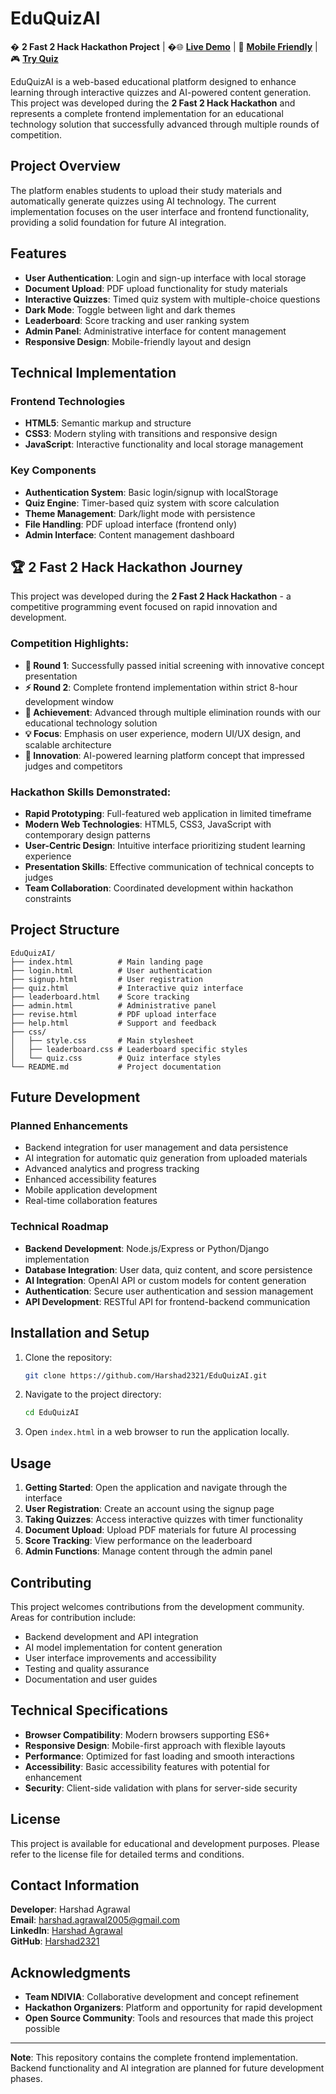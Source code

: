 # EduQuizAI

� **2 Fast 2 Hack Hackathon Project** | �🌐 **[Live Demo](https://harshad2321.github.io/EduQuizAI/)** | 📱 **[Mobile Friendly](https://harshad2321.github.io/EduQuizAI/)** | 🎮 **[Try Quiz](https://harshad2321.github.io/EduQuizAI/quiz.html)**

EduQuizAI is a web-based educational platform designed to enhance learning through interactive quizzes and AI-powered content generation. This project was developed during the **2 Fast 2 Hack Hackathon** and represents a complete frontend implementation for an educational technology solution that successfully advanced through multiple rounds of competition.

## Project Overview

The platform enables students to upload their study materials and automatically generate quizzes using AI technology. The current implementation focuses on the user interface and frontend functionality, providing a solid foundation for future AI integration.

## Features

- **User Authentication**: Login and sign-up interface with local storage
- **Document Upload**: PDF upload functionality for study materials
- **Interactive Quizzes**: Timed quiz system with multiple-choice questions
- **Dark Mode**: Toggle between light and dark themes
- **Leaderboard**: Score tracking and user ranking system
- **Admin Panel**: Administrative interface for content management
- **Responsive Design**: Mobile-friendly layout and design

## Technical Implementation

### Frontend Technologies
- **HTML5**: Semantic markup and structure
- **CSS3**: Modern styling with transitions and responsive design
- **JavaScript**: Interactive functionality and local storage management

### Key Components
- **Authentication System**: Basic login/signup with localStorage
- **Quiz Engine**: Timer-based quiz system with score calculation
- **Theme Management**: Dark/light mode with persistence
- **File Handling**: PDF upload interface (frontend only)
- **Admin Interface**: Content management dashboard

## 🏆 2 Fast 2 Hack Hackathon Journey

This project was developed during the **2 Fast 2 Hack Hackathon** - a competitive programming event focused on rapid innovation and development.

### Competition Highlights:
- **🎯 Round 1**: Successfully passed initial screening with innovative concept presentation
- **⚡ Round 2**: Complete frontend implementation within strict 8-hour development window  
- **🏅 Achievement**: Advanced through multiple elimination rounds with our educational technology solution
- **💡 Focus**: Emphasis on user experience, modern UI/UX design, and scalable architecture
- **🚀 Innovation**: AI-powered learning platform concept that impressed judges and competitors

### Hackathon Skills Demonstrated:
- **Rapid Prototyping**: Full-featured web application in limited timeframe
- **Modern Web Technologies**: HTML5, CSS3, JavaScript with contemporary design patterns
- **User-Centric Design**: Intuitive interface prioritizing student learning experience  
- **Presentation Skills**: Effective communication of technical concepts to judges
- **Team Collaboration**: Coordinated development within hackathon constraints

## Project Structure

```
EduQuizAI/
├── index.html          # Main landing page
├── login.html          # User authentication
├── signup.html         # User registration
├── quiz.html           # Interactive quiz interface
├── leaderboard.html    # Score tracking
├── admin.html          # Administrative panel
├── revise.html         # PDF upload interface
├── help.html           # Support and feedback
├── css/
│   ├── style.css       # Main stylesheet
│   ├── leaderboard.css # Leaderboard specific styles
│   └── quiz.css        # Quiz interface styles
└── README.md           # Project documentation
```

## Future Development

### Planned Enhancements
- Backend integration for user management and data persistence
- AI integration for automatic quiz generation from uploaded materials
- Advanced analytics and progress tracking
- Enhanced accessibility features
- Mobile application development
- Real-time collaboration features

### Technical Roadmap
- **Backend Development**: Node.js/Express or Python/Django implementation
- **Database Integration**: User data, quiz content, and score persistence
- **AI Integration**: OpenAI API or custom models for content generation
- **Authentication**: Secure user authentication and session management
- **API Development**: RESTful API for frontend-backend communication

## Installation and Setup

1. Clone the repository:
   ```bash
   git clone https://github.com/Harshad2321/EduQuizAI.git
   ```

2. Navigate to the project directory:
   ```bash
   cd EduQuizAI
   ```

3. Open `index.html` in a web browser to run the application locally.

## Usage

1. **Getting Started**: Open the application and navigate through the interface
2. **User Registration**: Create an account using the signup page
3. **Taking Quizzes**: Access interactive quizzes with timer functionality
4. **Document Upload**: Upload PDF materials for future AI processing
5. **Score Tracking**: View performance on the leaderboard
6. **Admin Functions**: Manage content through the admin panel

## Contributing

This project welcomes contributions from the development community. Areas for contribution include:
- Backend development and API integration
- AI model implementation for content generation
- User interface improvements and accessibility
- Testing and quality assurance
- Documentation and user guides

## Technical Specifications

- **Browser Compatibility**: Modern browsers supporting ES6+
- **Responsive Design**: Mobile-first approach with flexible layouts
- **Performance**: Optimized for fast loading and smooth interactions
- **Accessibility**: Basic accessibility features with potential for enhancement
- **Security**: Client-side validation with plans for server-side security

## License

This project is available for educational and development purposes. Please refer to the license file for detailed terms and conditions.

## Contact Information

**Developer**: Harshad Agrawal  
**Email**: harshad.agrawal2005@gmail.com  
**LinkedIn**: [Harshad Agrawal](https://www.linkedin.com/in/harshad-agrawal-486964322/)  
**GitHub**: [Harshad2321](https://github.com/Harshad2321)

## Acknowledgments

- **Team NDIVIA**: Collaborative development and concept refinement
- **Hackathon Organizers**: Platform and opportunity for rapid development
- **Open Source Community**: Tools and resources that made this project possible

---

**Note**: This repository contains the complete frontend implementation. Backend functionality and AI integration are planned for future development phases.